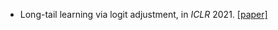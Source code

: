 

* Long-tail learning via logit adjustment, in *ICLR* 2021. [\[paper\]](https://openreview.net/forum?id=37nvvqkCo5)
